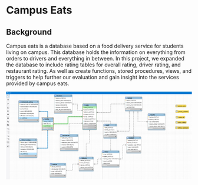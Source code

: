 # Campus Eats

## Background

Campus eats is a database based on a food delivery service for students living on campus. This database holds the information on everything from orders to drivers and everything in between. In this project, we expanded the database to include rating tables for overall rating, driver rating, and restaurant rating. As well as create functions, stored procedures, views, and triggers to help further our evaluation and gain insight into the services provided by campus eats. 

![EERD](Images/Group5_ERDiagram.PNG)



    

 

